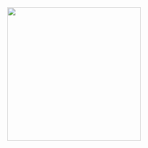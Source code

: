 <div align="center">
<img src="https://raw.githubusercontent.com/scriptex/scriptex/master/readme.svg" width="300" height="300" alt="">
</div>

